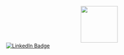 <div id="header" align="center">
  <img src="https://media.giphy.com/media/M9gbBd9nbDrOTu1Mqx/giphy.gif" width="100"/>
</div>

<a href="https://www.linkedin.com/in/jiawei-jarvis-wang-395b891a4/">
    <img src="https://img.shields.io/badge/LinkedIn-blue?style=for-the-badge&logo=linkedin&logoColor=white" alt="LinkedIn Badge"/>
</a>
